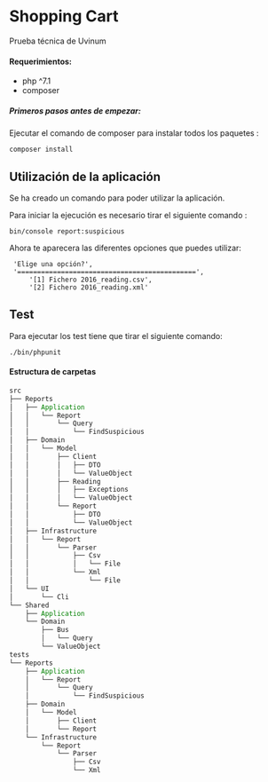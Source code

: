 # Shopping Cart

Prueba técnica de Uvinum

#### Requerimientos:
- php ^7.1
- composer


##### Primeros pasos antes de empezar:

Ejecutar el comando de composer para instalar todos los paquetes : 

```
composer install
```

## Utilización de la aplicación

Se ha creado un comando para poder utilizar la aplicación.


Para iniciar la ejecución es necesario tirar el siguiente comando :

`bin/console report:suspicious`

Ahora te aparecera las diferentes opciones que puedes utilizar:


```
 'Elige una opción?',
 '=============================================',
     '[1] Fichero 2016_reading.csv',
     '[2] Fichero 2016_reading.xml'
```


## Test

Para ejecutar los test tiene que tirar el siguiente comando:

`
./bin/phpunit
`

#### Estructura de carpetas

```scala
src
├── Reports
│   ├── Application
│   │   └── Report
│   │       └── Query
│   │           └── FindSuspicious
│   ├── Domain
│   │   └── Model
│   │       ├── Client
│   │       │   ├── DTO
│   │       │   └── ValueObject
│   │       ├── Reading
│   │       │   ├── Exceptions
│   │       │   └── ValueObject
│   │       └── Report
│   │           ├── DTO
│   │           └── ValueObject
│   ├── Infrastructure
│   │   └── Report
│   │       └── Parser
│   │           ├── Csv
│   │           │   └── File
│   │           └── Xml
│   │               └── File
│   └── UI
│       └── Cli
└── Shared
    ├── Application
    └── Domain
        ├── Bus
        │   └── Query
        └── ValueObject
tests
└── Reports
    ├── Application
    │   └── Report
    │       └── Query
    │           └── FindSuspicious
    ├── Domain
    │   └── Model
    │       ├── Client
    │       └── Report
    └── Infrastructure
        └── Report
            └── Parser
                ├── Csv
                └── Xml        
        


```


